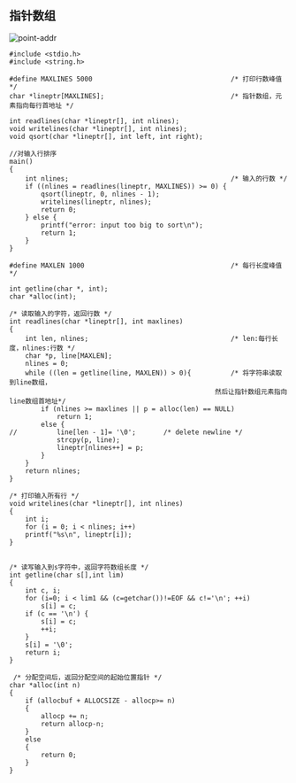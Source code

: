 ## 指针数组


![point-addr](http://7xocno.com1.z0.glb.clouddn.com/point-addr.png)







    #include <stdio.h>
    #include <string.h>
    
    #define MAXLINES 5000                                   /* 打印行数峰值 */
    char *lineptr[MAXLINES];                                /* 指针数组，元素指向每行首地址 */
    
    int readlines(char *lineptr[], int nlines);
    void writelines(char *lineptr[], int nlines);
    void qsort(char *lineptr[], int left, int right);
    
    //对输入行排序
    main()
    {
        int nlines;                                         /* 输入的行数 */
        if ((nlines = readlines(lineptr, MAXLINES)) >= 0) {
            qsort(lineptr, 0, nlines - 1);
            writelines(lineptr, nlines);
            return 0;
        } else {
            printf("error: input too big to sort\n");
            return 1;
        }
    }
    
    #define MAXLEN 1000                                     /* 每行长度峰值 */
    
    int getline(char *, int);
    char *alloc(int);
    
    /* 读取输入的字符，返回行数 */
    int readlines(char *lineptr[], int maxlines)        
    {
        int len, nlines;                                    /* len:每行长度，nlines:行数 */
        char *p, line[MAXLEN];
        nlines = 0;
        while ((len = getline(line, MAXLEN)) > 0){          /* 将字符串读取到line数组，
                                                        然后让指针数组元素指向line数组首地址*/    
            if (nlines >= maxlines || p = alloc(len) == NULL)
                return 1;
            else {
    //          line[len - 1]= '\0';       /* delete newline */
                strcpy(p, line);
                lineptr[nlines++] = p;
            }
        }
        return nlines;
    }
    
    /* 打印输入所有行 */
    void writelines(char *lineptr[], int nlines)
    {
        int i;
        for (i = 0; i < nlines; i++)
        printf("%s\n", lineptr[i]);
    }
    
    
    /* 读写输入到s字符中，返回字符数组长度 */
    int getline(char s[],int lim)
    {
        int c, i;
        for (i=0; i < lim1 && (c=getchar())!=EOF && c!='\n'; ++i)
            s[i] = c;
        if (c == '\n') {
            s[i] = c;
            ++i;
        }
        s[i] = '\0';
        return i;
    }
    
     /* 分配空间后，返回分配空间的起始位置指针 */
    char *alloc(int n) 
    {
        if (allocbuf + ALLOCSIZE - allocp>= n)
        { 
            allocp += n;
            return allocp-n;
        }
        else
        {
            return 0;
        }
    }